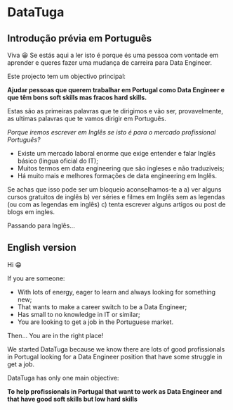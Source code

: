 # DataTuga


## Introdução prévia em Português

Viva 😀 
Se estás aqui a ler isto é porque és uma pessoa com vontade em aprender e queres fazer uma mudança de carreira para Data Engineer.

Este projecto tem um objectivo principal:

**Ajudar pessoas que querem trabalhar em Portugal como Data Engineer e que têm bons soft skills mas fracos hard skills.**

Estas são as primeiras palavras que te dirigimos e vão ser, provavelmente, as ultimas palavras que te vamos dirigir em Português.

*Porque iremos escrever em Inglês se isto é para o mercado profissional Português?*
- Existe um mercado laboral enorme que exige entender e falar Inglês básico (lingua oficial do IT);
- Muitos termos em data engineering que são ingleses e não traduziveis;
- Há muito mais e melhores formações de data engineering em Inglês.

Se achas que isso pode ser um bloqueio aconselhamos-te a a) ver alguns cursos gratuitos de inglês b) ver séries e filmes em Inglês sem as legendas (ou com as legendas em inglês) c) tenta escrever alguns artigos ou post de blogs em ingles.

Passando para Inglês...

## English version 
Hi 😁

If you are someone: 
- With lots of energy, eager to learn and always looking for something new;
- That wants to make a career switch to be a Data Engineer;
- Has small to no knowledge in IT or similar;
- You are looking to get a job in the Portuguese market.

Then... You are in the right place! 

We started DataTuga because we know there are lots of good profissionals in Portugal looking for a Data Engineer position that have some struggle in get a job.

DataTuga has only one main objective:

**To help profissionals in Portugal that want to work as Data Engineer and that have good soft skills but low hard skills**

